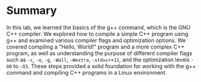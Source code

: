 # Summary

In this lab, we learned the basics of the g++ command, which is the GNU C++ compiler. We explored how to compile a simple C++ program using g++ and examined various compiler flags and optimization options. We covered compiling a "Hello, World!" program and a more complex C++ program, as well as understanding the purpose of different compiler flags such as `-c`, `-o`, `-g`, `-Wall`, `-Wextra`, `-std=c++11`, and the optimization levels `-O0` to `-O3`. These steps provided a solid foundation for working with the g++ command and compiling C++ programs in a Linux environment.
